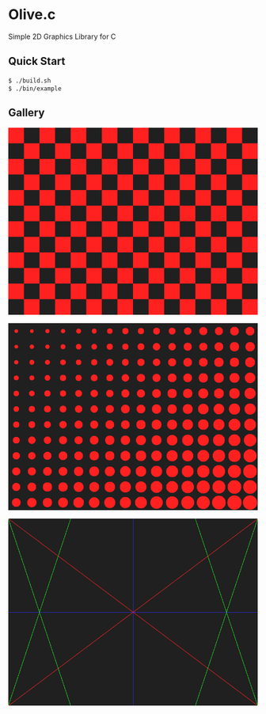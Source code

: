 # Olive.c

Simple 2D Graphics Library for C

## Quick Start

```console
$ ./build.sh
$ ./bin/example
```

## Gallery

![checker](./imgs/checker.png)

![circle](./imgs/circle.png)

![lines](./imgs/lines.png)
